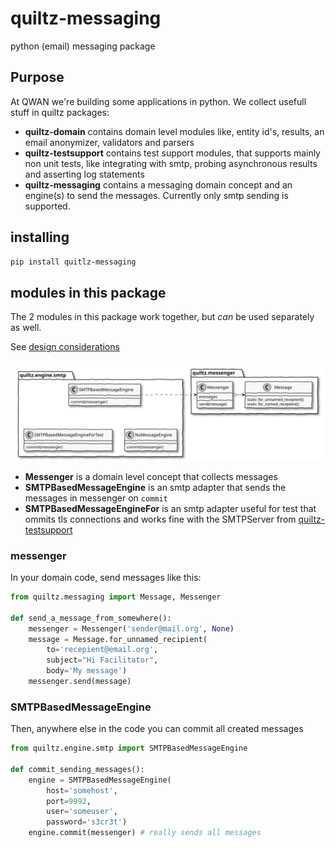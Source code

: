 # quiltz-messaging

python (email) messaging package 

## Purpose

At QWAN we're building some applications in python. We collect usefull stuff in
quiltz packages:

* **quiltz-domain** contains domain level modules like, entity id's, results, an
  email anonymizer, validators and parsers
* **quiltz-testsupport** contains test support modules, that supports mainly non
  unit tests, like integrating with smtp,  probing asynchronous results and
  asserting log statements
* **quiltz-messaging** contains a messaging domain concept and an engine(s) to
  send the messages. Currently only smtp sending is supported.

## installing 

```bash
pip install quitlz-messaging
```

## modules in this package

The 2 modules in this package work together, but _can_ be used separately as well. 

See [design considerations](doc/design-considerations.md)

<!--
@startuml messaging-component
skinparam {
  handwritten true
  monochrome true
}
package quiltz.messenger {
  class Messenger {
    messages
    send(message)
  }
  class Message {
    static for_unnamed_recepient()
    static for_named_recepient()
  }
}
package quiltz.engine.smtp {        
  class SMTPBasedMessageEngine {
    commit(messenger)
  }
  class NoMessageEngine {
    commit(messenger)
  }
  class SMTPBasedMessageEngineForTest {
    commit(messenger)
  }
}
SMTPBasedMessageEngine -down[hidden]-> SMTPBasedMessageEngineForTest
SMTPBasedMessageEngineForTest -right[hidden]-> NoMessageEngine
SMTPBasedMessageEngine .right.> Messenger
Messenger o-right-> Message
@enduml

-->

![messaging-component](doc/images/messaging-component.svg)

* **Messenger** is a domain level concept that collects messages
* **SMTPBasedMessageEngine** is an smtp adapter that sends the messages in messenger on `commit`
* **SMTPBasedMessageEngineFor** is an smtp adapter useful for test that ommits tls connections and works fine with the SMTPServer from [quiltz-testsupport](https://github.com/qwaneu/quiltz-testsupport)

### messenger

In your domain code, send messages like this:

```python
from quiltz.messaging import Message, Messenger

def send_a_message_from_somewhere():
    messenger = Messenger('sender@mail.org', None)
    message = Message.for_unnamed_recipient(
        to='recepient@email.org', 
        subject="Hi Facilitator", 
        body='My message')
    messenger.send(message)
```

### SMTPBasedMessageEngine

Then, anywhere else in the code you can commit all created messages

```python
from quiltz.engine.smtp import SMTPBasedMessageEngine

def commit_sending_messages():
    engine = SMTPBasedMessageEngine(
        host='somehost', 
        port=9992, 
        user='someuser', 
        password='s3cr3t')
    engine.commit(messenger) # really sends all messages 
```


